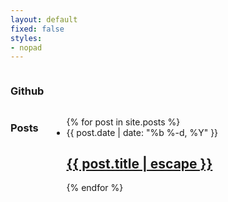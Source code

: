 ```yaml
---
layout: default
fixed: false
styles:
- nopad
---
```

<div class="home">
  <div class="index-image"></div>
  <div class="row medium-unstack">
    <div class="columns">
      <h3>Github</h3>
    </div>
    <div class="columns">
      <h3>Posts</h3>
      <ul class="post-list">
        {% for post in site.posts %}
          <li>
            <span class="post-meta">{{ post.date | date: "%b %-d, %Y" }}</span>
            <h2>
              <a class="post-link" href="{{ post.url | relative_url }}">{{ post.title | escape }}</a>
            </h2>
          </li>
        {% endfor %}
      </ul>
    </div>
  </div>
</div>